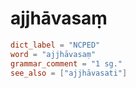 # ajjhāvasaṃ

``` toml
dict_label = "NCPED"
word = "ajjhāvasaṃ"
grammar_comment = "1 sg."
see_also = ["ajjhāvasati"]
```

